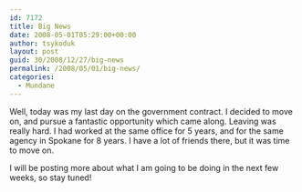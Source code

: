 ```yaml
---
id: 7172
title: Big News
date: 2008-05-01T05:29:00+00:00
author: tsykoduk
layout: post
guid: 30/2008/12/27/big-news
permalink: /2008/05/01/big-news/
categories:
  - Mundane
---
```

<p>Well, today was my last day on the government contract. I decided to move on, and pursue a fantastic opportunity which came along. Leaving was really hard. I had worked at the same office for 5 years, and for the same agency in Spokane for 8 years. I have a lot of friends there, but it was time to move on.</p>


<p>I will be posting more about what I am going to be doing in the next few weeks, so stay tuned!</p>